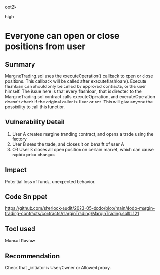 oot2k

high

# Everyone can open or close positions from user

## Summary
MargineTrading.sol  uses the executeOperation() callback to open or close positions. This callback will be called after executeflashloan(). Execute flashloan can should only be called by approved contracts, or the user himself.
The issue here is that every flashloan, that is directed to the MargineTrading.sol contract calls executeOperation, and executeOperation doesn't check if the original caller is User or not. This will give anyone the possibility to call this function.

## Vulnerability Detail
1. User A creates margine tranding contract, and opens a trade using the factory
2. User B sees the trade, and closes it on behalft of user A
3. OR User B closes all open position on certain market, which can cause rapide price changes 

## Impact
Potential loss of funds, unexpected behavior. 

## Code Snippet
https://github.com/sherlock-audit/2023-05-dodo/blob/main/dodo-margin-trading-contracts/contracts/marginTrading/MarginTrading.sol#L121

## Tool used

Manual Review

## Recommendation
Check that _initiator is User/Owner or Allowed proxy. 